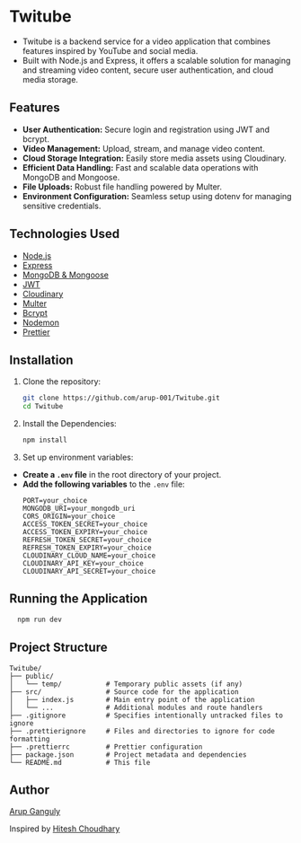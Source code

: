 # Twitube
- Twitube is a backend service for a video application that combines features inspired by YouTube and social media.
- Built with Node.js and Express, it offers a scalable solution for managing and streaming video content, secure user authentication, and cloud media storage.

## Features
- **User Authentication:** Secure login and registration using JWT and bcrypt.
- **Video Management:** Upload, stream, and manage video content.
- **Cloud Storage Integration:** Easily store media assets using Cloudinary.
- **Efficient Data Handling:** Fast and scalable data operations with MongoDB and Mongoose.
- **File Uploads:** Robust file handling powered by Multer.
- **Environment Configuration:** Seamless setup using dotenv for managing sensitive credentials.

## Technologies Used
- [Node.js](https://nodejs.org/)
- [Express](https://expressjs.com/)
- [MongoDB & Mongoose](https://mongoosejs.com/)
- [JWT](https://jwt.io/)
- [Cloudinary](https://cloudinary.com/)
- [Multer](https://github.com/expressjs/multer)
- [Bcrypt](https://github.com/kelektiv/node.bcrypt.js)
- [Nodemon](https://nodemon.io/)
- [Prettier](https://prettier.io/)

## Installation
1. Clone the repository:
   ```bash
   git clone https://github.com/arup-001/Twitube.git
   cd Twitube
   ```
   
2. Install the Dependencies:
   ```bash
   npm install
   ```
   
3. Set up environment variables:
  - **Create a `.env` file** in the root directory of your project.
  - **Add the following variables** to the `.env` file:
     ```env
     PORT=your_choice
     MONGODB_URI=your_mongodb_uri
     CORS_ORIGIN=your_choice
     ACCESS_TOKEN_SECRET=your_choice
     ACCESS_TOKEN_EXPIRY=your_choice
     REFRESH_TOKEN_SECRET=your_choice
     REFRESH_TOKEN_EXPIRY=your_choice
     CLOUDINARY_CLOUD_NAME=your_choice
     CLOUDINARY_API_KEY=your_choice
     CLOUDINARY_API_SECRET=your_choice
    ```

## Running the Application
  ```bash
    npm run dev
  ```

## Project Structure
```
Twitube/
├── public/
│   └── temp/           # Temporary public assets (if any)
├── src/                # Source code for the application
│   ├── index.js        # Main entry point of the application
│   └── ...             # Additional modules and route handlers
├── .gitignore          # Specifies intentionally untracked files to ignore
├── .prettierignore     # Files and directories to ignore for code formatting
├── .prettierrc         # Prettier configuration
├── package.json        # Project metadata and dependencies
└── README.md           # This file
```

## Author
[Arup Ganguly](https://github.com/arup-001)

Inspired by [Hitesh Choudhary](https://github.com/hiteshchoudhary/chai-backend)
